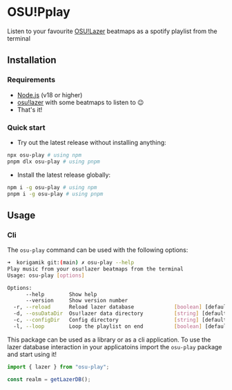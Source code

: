 # OSU!Pplay

Listen to your favourite [OSU!Lazer](https://lazer.ppy.sh) beatmaps as a spotify playlist from the terminal

## Installation

### Requirements

- [Node.js](https://nodejs.org/en/) (v18 or higher)
- [osu!lazer](https://lazer.ppy.sh/home/download) with some beatmaps to listen to 😉
- That's it!

### Quick start

- Try out the latest release without installing anything:

```sh
npx osu-play # using npm
pnpm dlx osu-play # using pnpm
```

- Install the latest release globally:

```sh
npm i -g osu-play # using npm
pnpm i -g osu-play # using pnpm
```

## Usage

### Cli

The `osu-play` command can be used with the following options:
```sh
➜  korigamik git:(main) ✗ osu-play --help
Play music from your osu!lazer beatmaps from the terminal
Usage: osu-play [options]

Options:
      --help        Show help                                          [boolean]
      --version     Show version number                                [boolean]
  -r, --reload      Reload lazer database             [boolean] [default: false]
  -d, --osuDataDir  Osu!lazer data directory          [string] [default: "~/.local/share/osu"]
  -c, --configDir   Config directory                  [string] [default: "~/.config/osu-play"]
  -l, --loop        Loop the playlist on end          [boolean] [default: false]
```

This package can be used as a library or as a cli application. To use the lazer
database interaction in your applicatoins import the `osu-play` package and
start using it!

```ts
import { lazer } from "osu-play";

const realm = getLazerDB();
```

